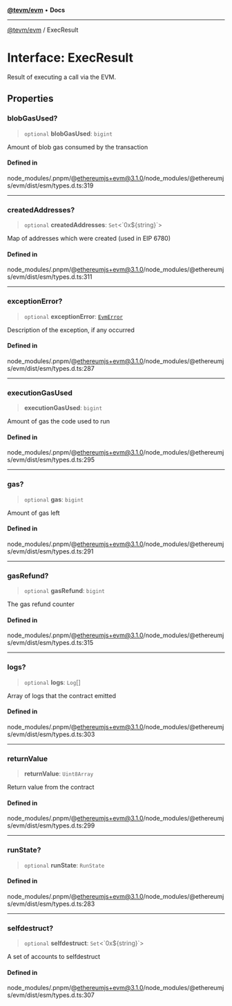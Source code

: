 [**@tevm/evm**](../README.md) • **Docs**

***

[@tevm/evm](../globals.md) / ExecResult

# Interface: ExecResult

Result of executing a call via the EVM.

## Properties

### blobGasUsed?

> `optional` **blobGasUsed**: `bigint`

Amount of blob gas consumed by the transaction

#### Defined in

node\_modules/.pnpm/@ethereumjs+evm@3.1.0/node\_modules/@ethereumjs/evm/dist/esm/types.d.ts:319

***

### createdAddresses?

> `optional` **createdAddresses**: `Set`\<\`0x$\{string\}\`\>

Map of addresses which were created (used in EIP 6780)

#### Defined in

node\_modules/.pnpm/@ethereumjs+evm@3.1.0/node\_modules/@ethereumjs/evm/dist/esm/types.d.ts:311

***

### exceptionError?

> `optional` **exceptionError**: [`EvmError`](../classes/EvmError.md)

Description of the exception, if any occurred

#### Defined in

node\_modules/.pnpm/@ethereumjs+evm@3.1.0/node\_modules/@ethereumjs/evm/dist/esm/types.d.ts:287

***

### executionGasUsed

> **executionGasUsed**: `bigint`

Amount of gas the code used to run

#### Defined in

node\_modules/.pnpm/@ethereumjs+evm@3.1.0/node\_modules/@ethereumjs/evm/dist/esm/types.d.ts:295

***

### gas?

> `optional` **gas**: `bigint`

Amount of gas left

#### Defined in

node\_modules/.pnpm/@ethereumjs+evm@3.1.0/node\_modules/@ethereumjs/evm/dist/esm/types.d.ts:291

***

### gasRefund?

> `optional` **gasRefund**: `bigint`

The gas refund counter

#### Defined in

node\_modules/.pnpm/@ethereumjs+evm@3.1.0/node\_modules/@ethereumjs/evm/dist/esm/types.d.ts:315

***

### logs?

> `optional` **logs**: `Log`[]

Array of logs that the contract emitted

#### Defined in

node\_modules/.pnpm/@ethereumjs+evm@3.1.0/node\_modules/@ethereumjs/evm/dist/esm/types.d.ts:303

***

### returnValue

> **returnValue**: `Uint8Array`

Return value from the contract

#### Defined in

node\_modules/.pnpm/@ethereumjs+evm@3.1.0/node\_modules/@ethereumjs/evm/dist/esm/types.d.ts:299

***

### runState?

> `optional` **runState**: `RunState`

#### Defined in

node\_modules/.pnpm/@ethereumjs+evm@3.1.0/node\_modules/@ethereumjs/evm/dist/esm/types.d.ts:283

***

### selfdestruct?

> `optional` **selfdestruct**: `Set`\<\`0x$\{string\}\`\>

A set of accounts to selfdestruct

#### Defined in

node\_modules/.pnpm/@ethereumjs+evm@3.1.0/node\_modules/@ethereumjs/evm/dist/esm/types.d.ts:307
